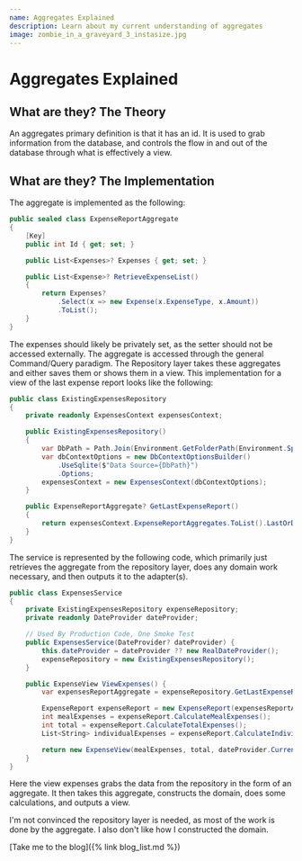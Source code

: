 ```yaml
---
name: Aggregates Explained
description: Learn about my current understanding of aggregates
image: zombie_in_a_graveyard_3_instasize.jpg
---
```


# Aggregates Explained

## What are they? The Theory

An aggregates primary definition is that it has an id. It is used to grab information from the database, and controls
the flow in and out of the database through what is effectively a view.

## What are they? The Implementation

The aggregate is implemented as the following:

```cs
public sealed class ExpenseReportAggregate
{
    [Key]
    public int Id { get; set; }

    public List<Expenses>? Expenses { get; set; }

    public List<Expense>? RetrieveExpenseList()
    {
        return Expenses?
            .Select(x => new Expense(x.ExpenseType, x.Amount))
            .ToList();
    }
}
```
The expenses should likely be privately set, as the setter should not be accessed externally. The aggregate is accessed through
the general Command/Query paradigm. The Repository layer takes these aggregates and either saves them or shows them in 
a view. This implementation for a view of the last expense report looks like the following:

```cs
public class ExistingExpensesRepository
{
    private readonly ExpensesContext expensesContext;

    public ExistingExpensesRepository()
    {
        var DbPath = Path.Join(Environment.GetFolderPath(Environment.SpecialFolder.ApplicationData), "blogging.db");
        var dbContextOptions = new DbContextOptionsBuilder()
            .UseSqlite($"Data Source={DbPath}")
            .Options;
        expensesContext = new ExpensesContext(dbContextOptions);
    }

    public ExpenseReportAggregate? GetLastExpenseReport()
    {
        return expensesContext.ExpenseReportAggregates.ToList().LastOrDefault();
    }
}
```

The service is represented by the following code, which primarily just retrieves the aggregate from the repository layer,
does any domain work necessary, and then outputs it to the adapter(s).

```cs
public class ExpensesService
{
    private ExistingExpensesRepository expenseRepository;
    private readonly DateProvider dateProvider;

    // Used By Production Code, One Smoke Test
    public ExpensesService(DateProvider? dateProvider) {
        this.dateProvider = dateProvider ?? new RealDateProvider();
        expenseRepository = new ExistingExpensesRepository();
    }

    public ExpenseView ViewExpenses() {
        var expensesReportAggregate = expenseRepository.GetLastExpenseReport();

        ExpenseReport expenseReport = new ExpenseReport(expensesReportAggregate?.RetrieveExpenseList() ?? new List<Expense>());
        int mealExpenses = expenseReport.CalculateMealExpenses();
        int total = expenseReport.CalculateTotalExpenses();
        List<String> individualExpenses = expenseReport.CalculateIndividualExpenses();

        return new ExpenseView(mealExpenses, total, dateProvider.CurrentDate().ToString(), individualExpenses);
    }
}
```
Here the view expenses grabs the data from the repository in the form of an aggregate. It then takes this aggregate, constructs
the domain, does some calculations, and outputs a view. 

I'm not convinced the repository layer is needed, as most of the work is done by the aggregate. I also don't like how I 
constructed the domain.


[Take me to the blog]({% link blog_list.md %})
